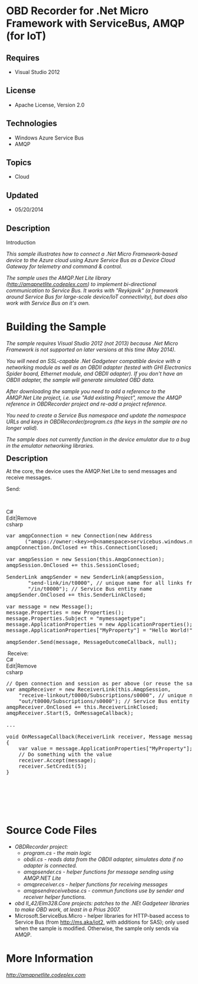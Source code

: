 # OBD Recorder for .Net Micro Framework with ServiceBus, AMQP (for IoT)
## Requires
- Visual Studio 2012
## License
- Apache License, Version 2.0
## Technologies
- Windows Azure Service Bus
- AMQP
## Topics
- Cloud
## Updated
- 05/20/2014
## Description

<p>Introduction</p>
<p><em>This sample illustrates how to connect a .Net Micro Framework-based device to the Azure cloud using Azure Service Bus as a Device Cloud Gateway for telemetry and command &amp; control.</em></p>
<p><em>The sample uses the AMQP.Net Lite library (<a href="http://amqpnetlite.codeplex.com">http://amqpnetlite.codeplex.com</a>) to implement bi-directional communication to Service Bus. It works with &quot;Reykjavik&quot; (a framework around Service Bus for large-scale
 device/IoT connectivity), but does also work with Service Bus on it's own.<br>
</em></p>
<h1><span>Building the Sample</span></h1>
<p><em>The sample requires Visual Studio 2012 (not 2013) because .Net Micro Framework is not supported on later versions at this time (May 2014).</em></p>
<p><em>You will need an SSL-capable&nbsp;.Net Gadgeteer compatible device with a networking module&nbsp;as well as an OBDII adapter (tested with GHI Electronics Spider&nbsp;board, Ethernet module, and OBDII adapter). If you don't have an OBDII adapter, the
 sample will generate simulated OBD data.</em></p>
<p><em>After downloading the sample you need to add a reference to the AMQP.Net Lite project, i.e. use &quot;Add existing Project&quot;, remove the AMQP reference in OBDRecorder project and re-add a project reference.</em></p>
<p><em>You need to create a Service Bus namespace and update the namespace URLs and keys in OBDRecorder/program.cs (the keys in the sample are no longer valid).<br>
</em></p>
<p><em>The sample does not currently function in the device emulator due to a bug in the emulator networking libraries.<br>
</em></p>
<p><span style="font-size:20px; font-weight:bold">Description</span></p>
<p>At the core, the device uses the AMQP.Net Lite to send messages and receive messages.</p>
<p>Send:</p>
<p>&nbsp;</p>
<div class="scriptcode">
<div class="pluginEditHolder" pluginCommand="mceScriptCode">
<div class="title"><span>C#</span></div>
<div class="pluginLinkHolder"><span class="pluginEditHolderLink">Edit</span>|<span class="pluginRemoveHolderLink">Remove</span></div>
<span class="hidden">csharp</span>

<div class="preview">
<pre class="csharp">var&nbsp;amqpConnection&nbsp;=&nbsp;<span class="cs__keyword">new</span>&nbsp;Connection(<span class="cs__keyword">new</span>&nbsp;Address&nbsp;
&nbsp;&nbsp;&nbsp;&nbsp;&nbsp;&nbsp;(<span class="cs__string">&quot;amqps://owner:&lt;key&gt;=@&lt;namespace&gt;servicebus.windows.net&quot;</span>));&nbsp;&nbsp;
amqpConnection.OnClosed&nbsp;&#43;=&nbsp;<span class="cs__keyword">this</span>.ConnectionClosed;&nbsp;&nbsp;
&nbsp;
var&nbsp;amqpSession&nbsp;=&nbsp;<span class="cs__keyword">new</span>&nbsp;Session(<span class="cs__keyword">this</span>.AmqpConnection);&nbsp;&nbsp;
amqpSession.OnClosed&nbsp;&#43;=&nbsp;<span class="cs__keyword">this</span>.SessionClosed;&nbsp;&nbsp;
&nbsp;&nbsp;
SenderLink&nbsp;amqpSender&nbsp;=&nbsp;<span class="cs__keyword">new</span>&nbsp;SenderLink(amqpSession,&nbsp;
&nbsp;&nbsp;&nbsp;&nbsp;&nbsp;&nbsp;&nbsp;<span class="cs__string">&quot;send-link/in/t0000&quot;</span>,&nbsp;<span class="cs__com">//&nbsp;unique&nbsp;name&nbsp;for&nbsp;all&nbsp;links&nbsp;from&nbsp;this&nbsp;client</span>&nbsp;
&nbsp;&nbsp;&nbsp;&nbsp;&nbsp;&nbsp;&nbsp;<span class="cs__string">&quot;/in/t0000&quot;</span>);&nbsp;<span class="cs__com">//&nbsp;Service&nbsp;Bus&nbsp;entity&nbsp;name</span>&nbsp;
amqpSender.OnClosed&nbsp;&#43;=&nbsp;<span class="cs__keyword">this</span>.SenderLinkClosed;&nbsp;&nbsp;
&nbsp;&nbsp;
var&nbsp;message&nbsp;=&nbsp;<span class="cs__keyword">new</span>&nbsp;Message();&nbsp;&nbsp;
message.Properties&nbsp;=&nbsp;<span class="cs__keyword">new</span>&nbsp;Properties();&nbsp;&nbsp;
message.Properties.Subject&nbsp;=&nbsp;<span class="cs__string">&quot;mymessagetype&quot;</span>;&nbsp;&nbsp;
message.ApplicationProperties&nbsp;=&nbsp;<span class="cs__keyword">new</span>&nbsp;ApplicationProperties();&nbsp;&nbsp;
message.ApplicationProperties[<span class="cs__string">&quot;MyProperty&quot;</span>]&nbsp;=&nbsp;<span class="cs__string">&quot;Hello&nbsp;World!&quot;</span>;&nbsp;&nbsp;
&nbsp;&nbsp;
amqpSender.Send(message,&nbsp;MessageOutcomeCallback,&nbsp;<span class="cs__keyword">null</span>);&nbsp;&nbsp;
</pre>
</div>
</div>
</div>
<div class="endscriptcode">&nbsp;Receive:</div>
<div class="endscriptcode"></div>
<div class="scriptcode">
<div class="pluginEditHolder" pluginCommand="mceScriptCode">
<div class="title"><span>C#</span></div>
<div class="pluginLinkHolder"><span class="pluginEditHolderLink">Edit</span>|<span class="pluginRemoveHolderLink">Remove</span></div>
<span class="hidden">csharp</span>

<div class="preview">
<pre class="csharp"><span class="cs__com">//&nbsp;Open&nbsp;connection&nbsp;and&nbsp;session&nbsp;as&nbsp;per&nbsp;above&nbsp;(or&nbsp;reuse&nbsp;the&nbsp;same&nbsp;connection/session&nbsp;as&nbsp;for&nbsp;send)</span>&nbsp;
var&nbsp;amqpReceiver&nbsp;=&nbsp;<span class="cs__keyword">new</span>&nbsp;ReceiverLink(<span class="cs__keyword">this</span>.AmqpSession,&nbsp;&nbsp;
&nbsp;&nbsp;&nbsp;&nbsp;<span class="cs__string">&quot;receive-linkout/t0000/Subscriptions/s0000&quot;</span>,&nbsp;<span class="cs__com">//&nbsp;unique&nbsp;name&nbsp;for&nbsp;all&nbsp;links&nbsp;from&nbsp;this&nbsp;client</span>&nbsp;
&nbsp;&nbsp;&nbsp;&nbsp;<span class="cs__string">&quot;out/t0000/Subscriptions/s0000&quot;</span>);&nbsp;<span class="cs__com">//&nbsp;Service&nbsp;Bus&nbsp;entity&nbsp;name</span>&nbsp;
amqpReceiver.OnClosed&nbsp;&#43;=&nbsp;<span class="cs__keyword">this</span>.ReceiverLinkClosed;&nbsp;
amqpReceiver.Start(<span class="cs__number">5</span>,&nbsp;OnMessageCallback);&nbsp;
&nbsp;
...&nbsp;
&nbsp;
<span class="cs__keyword">void</span>&nbsp;OnMessageCallback(ReceiverLink&nbsp;receiver,&nbsp;Message&nbsp;message)&nbsp;
{&nbsp;
&nbsp;&nbsp;&nbsp;&nbsp;var&nbsp;<span class="cs__keyword">value</span>&nbsp;=&nbsp;message.ApplicationProperties[<span class="cs__string">&quot;MyProperty&quot;</span>];&nbsp;
&nbsp;&nbsp;&nbsp;&nbsp;<span class="cs__com">//&nbsp;Do&nbsp;something&nbsp;with&nbsp;the&nbsp;value</span>&nbsp;
&nbsp;&nbsp;&nbsp;&nbsp;receiver.Accept(message);&nbsp;
&nbsp;&nbsp;&nbsp;&nbsp;receiver.SetCredit(<span class="cs__number">5</span>);&nbsp;
}&nbsp;
</pre>
</div>
</div>
</div>
<div class="endscriptcode">&nbsp;</div>
<p>&nbsp;</p>
<p>&nbsp;</p>
<h1><span>Source Code Files</span></h1>
<ul>
<li><em>OBDRecorder project:</em>
<ul>
<li><em>program.cs - the main logic</em> </li><li><em>obdii.cs - reads data from the OBDII adapter, simulates data if no adapter is connected.</em>
</li><li><em>amqpsender.cs - helper functions for message sending using AMQP.NET Lite</em>
</li><li><em>amqpreceiver.cs - helper functions for receiving messages</em> </li><li><em>amqpsendreceivebase.cs - commun functions use by sender and receiver helper functions.</em>
</li></ul>
</li><li><em>obd II_42/Elm328.Core projects: patches to the .NEt Gadgeteer libraries to make OBD work, at least in a Prius 2007.</em>
<ul>
</ul>
</li><li>Microsoft.ServiceBus.Micro - helper libraries for HTTP-based access to Service Bus (from
<a href="http://ms.aka/iot2">http://ms.aka/iot2</a>, with additions for SAS); only used when the sample is modified. Otherwise, the sample only sends via AMQP.
</li></ul>
<h1>More Information</h1>
<p><em><a href="http://amqpnetlite.codeplex.com">http://amqpnetlite.codeplex.com</a></em></p>
<p><em><br>
</em></p>
